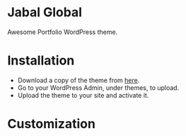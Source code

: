 # Jabal Global
Awesome Portfolio WordPress theme.

# Installation

* Download a copy of the theme from [here](https://code.mauko.co.ke/dl/wordpress/themes/global.zip).
* Go to your WordPress Admin, under themes, to upload.
* Upload the theme to your site and activate it.

# Customization
